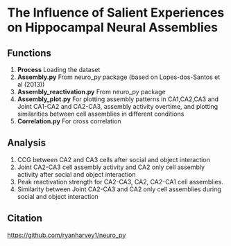 # The Influence of Salient Experiences on Hippocampal Neural Assemblies

## Functions
1. **Process** Loading the dataset
2. **Assembly.py**   From neuro_py package (based on Lopes-dos-Santos et al (2013))
3. **Assembly_reactivation.py** From neuro_py package 
4. **Assembly_plot.py** For plotting assembly patterns in CA1,CA2,CA3 and Joint CA1-CA2 and CA2-CA3, assembly activity overtime, and plotting similarities between cell assemblies in different conditions
5. **Correlation.py** For cross correlation

## Analysis

1. CCG between CA2 and CA3 cells after social and object interaction
2. Joint CA2-CA3 cell assembly activity and CA2 only cell assembly activity after social and object interaction
3. Peak reactivation strength for CA2-CA3, CA2, CA2-CA1 cell assemblies.
4. Similarity between Joint CA2-CA3 and CA2 only cell assemblies during social and object interaction 


## Citation

https://github.com/ryanharvey1/neuro_py




